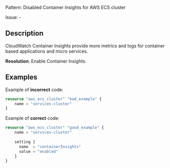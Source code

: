 Pattern: Disabled Container Insights for AWS ECS cluster

Issue: -

## Description

CloudWatch Container Insights provide more metrics and logs for container based applications and micro services.

**Resolution**: Enable Container Insights.

## Examples

Example of **incorrect** code:

```terraform
resource "aws_ecs_cluster" "bad_example" {
  	name = "services-cluster"
}
```

Example of **correct** code:

```terraform
resource "aws_ecs_cluster" "good_example" {
	name = "services-cluster"
  
	setting {
	  name  = "containerInsights"
	  value = "enabled"
	}
}
```